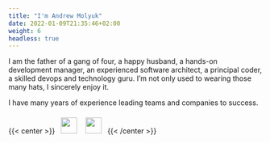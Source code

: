 ```yaml
---
title: "I'm Andrew Molyuk"
date: 2022-01-09T21:35:46+02:00
weight: 6
headless: true
---
```


I am the father of a gang of four, a happy husband, a hands-on development manager, an experienced software architect, a principal coder, a skilled devops and technology guru. I’m not only used to  wearing those many hats, I sincerely enjoy it.

I have many years of experience leading teams and companies to success.

{{< center >}}
<a href="https://www.linkedin.com/in/andrewmolyuk/"><img src="/img/linkedin.svg" width="32" style="padding:0.5em"></a>
<a href="https://github.com/andrewmolyuk"><img src="/img/github.svg" width="32" style="padding:0.5em"></a>
{{< /center >}}
